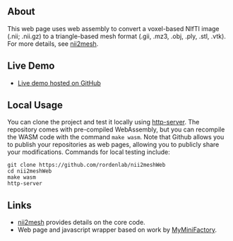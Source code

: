 ## About

This web page uses web assembly to convert a voxel-based NIfTI image (.nii; .nii.gz) to a triangle-based mesh format (.gii, .mz3, .obj, .ply, .stl, .vtk). For more details, see [nii2mesh](https://github.com/neurolabusc/nii2mesh).

## Live Demo

 - [Live demo hosted on GitHub](https://rordenlab.github.io/nii2meshWeb/)

## Local Usage

You can clone the project and test it locally using [http-server](https://www.npmjs.com/package/http-server). The repository comes with pre-compiled WebAssembly, but you can recompile the WASM code with the command `make wasm`. Note that Github allows you to publish your repositories as web pages, allowing you to publicly share your modifications. Commands for local testing include:

```
git clone https://github.com/rordenlab/nii2meshWeb
cd nii2meshWeb
make wasm
http-server
```

## Links

 - [nii2mesh](https://github.com/neurolabusc/nii2mesh) provides details on the core code.
 - Web page and javascript wrapper based on work by [MyMiniFactory](https://github.com/MyMiniFactory/Fast-Quadric-Mesh-Simplification).
